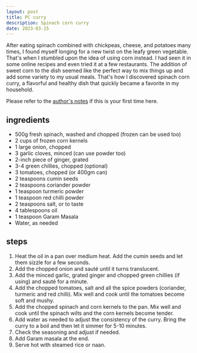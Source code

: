 ```yaml
---
layout: post
title: PC curry
description: Spinach corn curry
date: 2023-03-15
---
```


After eating spinach combined with chickpeas, cheese, and potatoes many times, I found myself longing for a new twist on the leafy green vegetable. That's when I stumbled upon the idea of using corn instead. I had seen it in some online recipes and even tried it at a few restaurants. The addition of sweet corn to the dish seemed like the perfect way to mix things up and add some variety to my usual meals. That's how I discovered spinach corn curry, a flavorful and healthy dish that quickly became a favorite in my household.

Please refer to the [author's notes](https://nchahare.github.io/blog/2022/cooking/) if this is your first time here.

## ingredients
-   500g fresh spinach, washed and chopped (frozen can be used too)
-   2 cups of frozen corn kernels
-   1 large onion, chopped
-   3 garlic cloves, minced (can use powder too)
-   2-inch piece of ginger, grated
-   3-4 green chillies, chopped (optional)
-   3 tomatoes, chopped (or 400gm can)
-   2 teaspoons cumin seeds
-   2 teaspoons coriander powder
-   1 teaspoon turmeric powder
-   1 teaspoon red chilli powder
-   2 teaspoons salt, or to taste
-   4 tablespoons oil
-   1 teaspoon Garam Masala
-   Water, as needed

## steps

1.  Heat the oil in a pan over medium heat. Add the cumin seeds and let them sizzle for a few seconds.
2.  Add the chopped onion and sauté until it turns translucent.
3.  Add the minced garlic, grated ginger and chopped green chillies (if using) and sauté for a minute.
4.  Add the chopped tomatoes, salt and all the spice powders (coriander, turmeric and red chilli). Mix well and cook until the tomatoes become soft and mushy.
5.  Add the chopped spinach and corn kernels to the pan. Mix well and cook until the spinach wilts and the corn kernels become tender.
6.  Add water as needed to adjust the consistency of the curry. Bring the curry to a boil and then let it simmer for 5-10 minutes.
7.  Check the seasoning and adjust if needed.
8.  Add Garam masala at the end.
9.  Serve hot with steamed rice or naan.